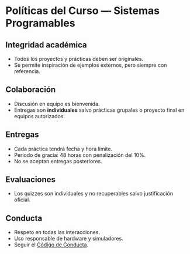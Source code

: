 # Políticas del Curso — Sistemas Programables

## Integridad académica
- Todos los proyectos y prácticas deben ser originales.
- Se permite inspiración de ejemplos externos, pero siempre con referencia.

## Colaboración
- Discusión en equipo es bienvenida.
- Entregas son **individuales** salvo prácticas grupales o proyecto final en equipos autorizados.

## Entregas
- Cada práctica tendrá fecha y hora límite.
- Periodo de gracia: 48 horas con penalización del 10%.
- No se aceptan entregas posteriores.

## Evaluaciones
- Los quizzes son individuales y no recuperables salvo justificación oficial.

## Conducta
- Respeto en todas las interacciones.
- Uso responsable de hardware y simuladores.
- Seguir el [Código de Conducta](./CODE_OF_CONDUCT.md).

